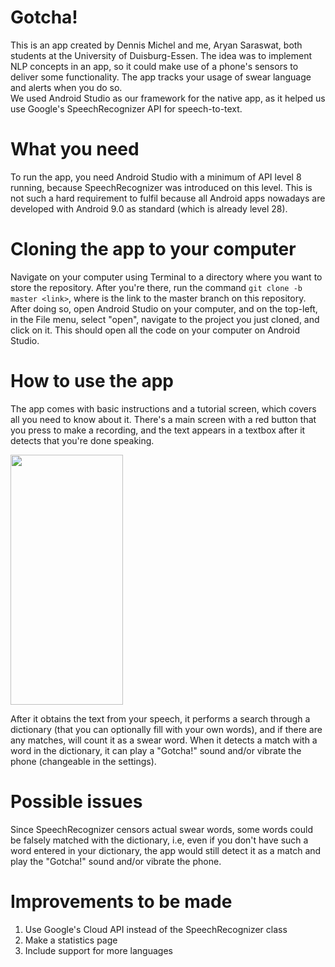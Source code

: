 # Gotcha!
This is an app created by Dennis Michel and me, Aryan Saraswat, both students at the University of Duisburg-Essen. The idea was to implement NLP concepts in an app, so it could make use of a phone's sensors to deliver some functionality. The app tracks your usage of swear language and alerts when you do so.<br/>We used Android Studio as our framework for the native app, as it helped us use Google's SpeechRecognizer API for speech-to-text.

# What you need
To run the app, you need Android Studio with a minimum of API level 8 running, because SpeechRecognizer was introduced on this level. This is not such a hard requirement to fulfil because all Android apps nowadays are developed with Android 9.0 as standard (which is already level 28).

# Cloning the app to your computer
Navigate on your computer using Terminal to a directory where you want to store the repository. After you're there, run the command `git clone -b master <link>`, where <link> is the link to the master branch on this repository.<br/>
After doing so, open Android Studio on your computer, and on the top-left, in the File menu, select "open", navigate to the project you just cloned, and click on it. This should open all the code on your computer on Android Studio.

# How to use the app
The app comes with basic instructions and a tutorial screen, which covers all you need to know about it. There's a main screen with a red button that you press to make a recording, and the text appears in a textbox after it detects that you're done speaking.

<img width="180" height="400" src="https://user-images.githubusercontent.com/73822940/112623313-7d7d4900-8e2c-11eb-9602-0945d25106bb.png">

After it obtains the text from your speech, it performs a search through a dictionary (that you can optionally fill with your own words), and if there are any matches, will count it as a swear word. When it detects a match with a word in the dictionary, it can play a "Gotcha!" sound and/or vibrate the phone (changeable in the settings).

# Possible issues
Since SpeechRecognizer censors actual swear words, some words could be falsely matched with the dictionary, i.e, even if you don't have such a word entered in your dictionary, the app would still detect it as a match and play the "Gotcha!" sound and/or vibrate the phone.

# Improvements to be made
1. Use Google's Cloud API instead of the SpeechRecognizer class
2. Make a statistics page
3. Include support for more languages
